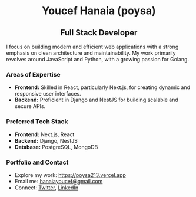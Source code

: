 <h1 align="center">Youcef Hanaia (poysa)</h1>
<h2 align="center">Full Stack Developer</h2>

<p>
    I focus on building modern and efficient web applications with a strong emphasis on clean architecture and maintainability.
    My work primarily revolves around JavaScript and Python, with a growing passion for Golang.
</p>

<h3>Areas of Expertise</h3>
<ul>
    <li><strong>Frontend:</strong> Skilled in React, particularly Next.js, for creating dynamic and responsive user interfaces.</li>
    <li><strong>Backend:</strong> Proficient in Django and NestJS for building scalable and secure APIs.</li>
</ul>

<h3>Preferred Tech Stack</h3>
<ul>
    <li><strong>Frontend:</strong> Next.js, React</li>
    <li><strong>Backend:</strong> Django, NestJS</li>
    <li><strong>Database:</strong> PostgreSQL, MongoDB</li>
</ul>

<h3>Portfolio and Contact</h3>
<ul>
    <li>Explore my work: <a href="https://poysa213.vercel.app" target="_blank">https://poysa213.vercel.app</a></li>
    <li>Email me: <a href="mailto:hanaiayoucef@gmail.com">hanaiayoucef@gmail.com</a></li>
    <li>Connect: <a href="https://twitter.com/poysa213" target="_blank">Twitter</a>, <a href="https://linkedin.com/in/poysa213" target="_blank">LinkedIn</a></li>
</ul>
